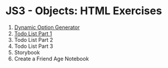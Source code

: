 # JS3 - Objects: HTML Exercises

1. [Dynamic Option Generator](dynamic-option-generator/README.md)
2. [Todo List Part 1](todo-list-part-1/README.md)
3. Todo List Part 2
4. Todo List Part 3
5. Storybook
6. Create a Friend Age Notebook
